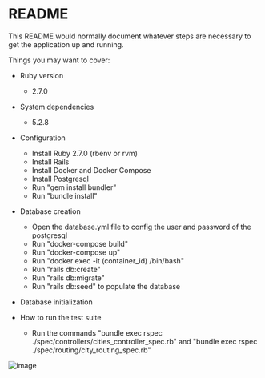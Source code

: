 # README

This README would normally document whatever steps are necessary to get the
application up and running.

Things you may want to cover:

* Ruby version
  - 2.7.0
* System dependencies
  - 5.2.8
* Configuration
  - Install Ruby 2.7.0 (rbenv or rvm)
  - Install Rails
  - Install Docker and Docker Compose
  - Install Postgresql
  - Run "gem install bundler"
  - Run "bundle install"
* Database creation
  - Open the database.yml file to config the user and password of the postgresql
  - Run "docker-compose build"
  - Run "docker-compose up"
  - Run "docker exec -it (container_id) /bin/bash"
  - Run "rails db:create"
  - Run "rails db:migrate"
  - Run "rails db:seed" to populate the database
* Database initialization

* How to run the test suite
  - Run the commands "bundle exec rspec ./spec/controllers/cities_controller_spec.rb" and "bundle exec rspec ./spec/routing/city_routing_spec.rb"

![image](https://github.com/NickCamara/cities_search/assets/75806711/17760c25-5b34-4af1-acb4-784479e75a14)
